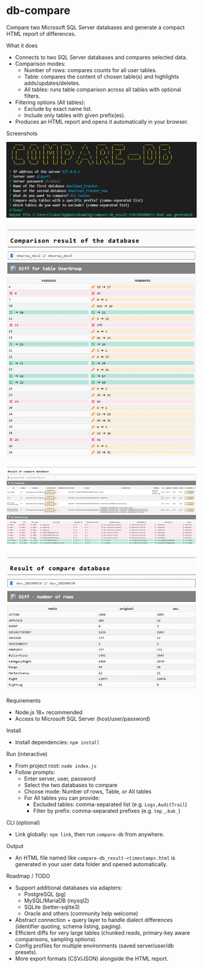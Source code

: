 # db-compare

Compare two Microsoft SQL Server databases and generate a compact HTML report of differences.

What it does

- Connects to two SQL Server databases and compares selected data.
- Comparison modes:
  - Number of rows: compares counts for all user tables.
  - Table: compares the content of chosen table(s) and highlights adds/updates/deletes.
  - All tables: runs table comparison across all tables with optional filters.
- Filtering options (All tables):
  - Exclude by exact name list.
  - Include only tables with given prefix(es).
- Produces an HTML report and opens it automatically in your browser.

Screenshots

![App – interactive prompts](doc/app-screenshot.png)

![Result – table diffs](doc/results.png)

![Result – table diffs](doc/results-all-tables.png)

![Result – number of rows](doc/results-number_of_rows.png)

Requirements

- Node.js 18+ recommended
- Access to Microsoft SQL Server (host/user/password)

Install

- Install dependencies: `npm install`

Run (interactive)

- From project root: `node index.js`
- Follow prompts:
  - Enter server, user, password
  - Select the two databases to compare
  - Choose mode: Number of rows, Table, or All tables
  - For All tables you can provide:
    - Excluded tables: comma-separated list (e.g. `Logs,AuditTrail`)
    - Filter by prefix: comma-separated prefixes (e.g. `tmp_,bak_`)

CLI (optional)

- Link globally: `npm link`, then run `compare-db` from anywhere.

Output

- An HTML file named like `compare-db_result-<timestamp>.html` is generated in your user data folder and opened automatically.

Roadmap / TODO

- Support additional databases via adapters:
  - PostgreSQL (pg)
  - MySQL/MariaDB (mysql2)
  - SQLite (better-sqlite3)
  - Oracle and others (community help welcome)
- Abstract connection + query layer to handle dialect differences (identifier quoting, schema listing, paging).
- Efficient diffs for very large tables (chunked reads, primary-key aware comparisons, sampling options).
- Config profiles for multiple environments (saved server/user/db presets).
- More export formats (CSV/JSON) alongside the HTML report.
